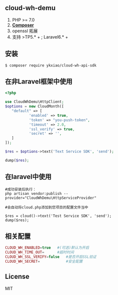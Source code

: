 ## cloud-wh-demu

1. PHP >= 7.0
2. **[Composer](https://getcomposer.org/)**
3. openssl 拓展
4. 支持 >TP5.* + ; Laravel6.* +

## 安装

```shell
$ composer require ykxiao/cloud-wh-api-sdk
```

## 在非Laravel框架中使用

```php
<?php

use CloudWhDemu\HttpClient;
$options = new CloudMonth([
   "default" => [
           'enabled' => true,
           'token' => "you-push-token",
           'timeout' => 2.0,
           'ssl_verify' => true,
           'secret' => '',
   ]
]);

$res = $options->text('Text Service SDK', 'send');

dump($res);

```

## 在laravel中使用
```shell
#成功安装后执行：
php artisan vendor:publish --provider="CloudWhDemu\HttpServiceProvider"

#会自动将cloud.php添加到您项目的配置文件当中

$res = cloud()->text('Test Service SDK', 'send');
dump($res);
```

## 相关配置
```php
CLOUD_WH_ENABLED=true   #(可选)默认为开启
CLOUD_WH_TIME_OUT=      #超时时间
CLOUD_WH_SSL_VERIFY=false   #是否开启SSL验证
CLOUD_WH_SECRET=            #安全配置
```

## License

MIT